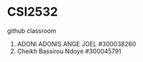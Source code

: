 # CSI2532
github classroom

1. ADONI ADONIS ANGE JOEL #300038260
2. Cheikh Bassirou Ndoye  #300045791
